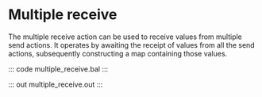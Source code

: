# Multiple receive

The multiple receive action can be used to receive values from multiple send actions. It operates by awaiting the receipt of values from all the send actions, subsequently constructing a map containing those values.

::: code multiple_receive.bal :::

::: out multiple_receive.out :::

